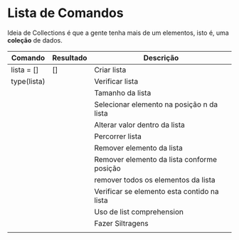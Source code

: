 # Lista de Comandos
Ideia de Collections é que a gente tenha mais de um elementos, isto é, uma **coleção** de dados.

|Comando|Resultado|Descrição|
|---|---|---|
|lista = [] |[] |Criar lista|
|type(lista)||Verificar lista|
|||Tamanho da lista|
|||Selecionar elemento na posição n da lista|
|||Alterar valor dentro da lista|
|||Percorrer lista|
|||Remover elemento da lista|
|||Remover elemento da lista conforme posição|
|||remover todos os elementos da lista|
|||Verificar se elemento esta contido na lista|
|||Uso de list comprehension|
|||Fazer Siltragens|
||||